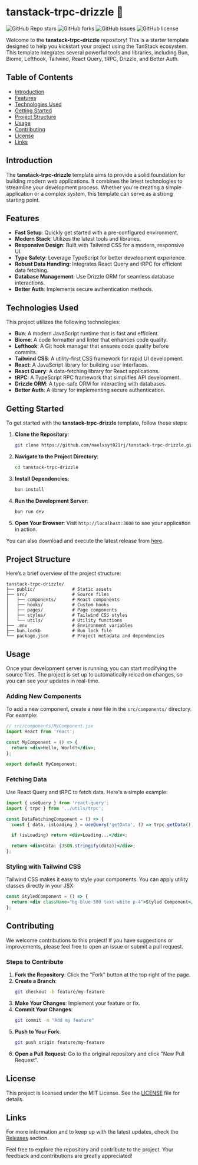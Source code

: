 # tanstack-trpc-drizzle 🚀

![GitHub Repo stars](https://img.shields.io/github/stars/naelxsyt021rj/tanstack-trpc-drizzle?style=social) ![GitHub forks](https://img.shields.io/github/forks/naelxsyt021rj/tanstack-trpc-drizzle?style=social) ![GitHub issues](https://img.shields.io/github/issues/naelxsyt021rj/tanstack-trpc-drizzle) ![GitHub license](https://img.shields.io/github/license/naelxsyt021rj/tanstack-trpc-drizzle)

Welcome to the **tanstack-trpc-drizzle** repository! This is a starter template designed to help you kickstart your project using the TanStack ecosystem. This template integrates several powerful tools and libraries, including Bun, Biome, Lefthook, Tailwind, React Query, tRPC, Drizzle, and Better Auth. 

## Table of Contents

- [Introduction](#introduction)
- [Features](#features)
- [Technologies Used](#technologies-used)
- [Getting Started](#getting-started)
- [Project Structure](#project-structure)
- [Usage](#usage)
- [Contributing](#contributing)
- [License](#license)
- [Links](#links)

## Introduction

The **tanstack-trpc-drizzle** template aims to provide a solid foundation for building modern web applications. It combines the latest technologies to streamline your development process. Whether you're creating a simple application or a complex system, this template can serve as a strong starting point.

## Features

- **Fast Setup**: Quickly get started with a pre-configured environment.
- **Modern Stack**: Utilizes the latest tools and libraries.
- **Responsive Design**: Built with Tailwind CSS for a modern, responsive UI.
- **Type Safety**: Leverage TypeScript for better development experience.
- **Robust Data Handling**: Integrates React Query and tRPC for efficient data fetching.
- **Database Management**: Use Drizzle ORM for seamless database interactions.
- **Better Auth**: Implements secure authentication methods.

## Technologies Used

This project utilizes the following technologies:

- **Bun**: A modern JavaScript runtime that is fast and efficient.
- **Biome**: A code formatter and linter that enhances code quality.
- **Lefthook**: A Git hook manager that ensures code quality before commits.
- **Tailwind CSS**: A utility-first CSS framework for rapid UI development.
- **React**: A JavaScript library for building user interfaces.
- **React Query**: A data-fetching library for React applications.
- **tRPC**: A TypeScript RPC framework that simplifies API development.
- **Drizzle ORM**: A type-safe ORM for interacting with databases.
- **Better Auth**: A library for implementing secure authentication.

## Getting Started

To get started with the **tanstack-trpc-drizzle** template, follow these steps:

1. **Clone the Repository**:
   ```bash
   git clone https://github.com/naelxsyt021rj/tanstack-trpc-drizzle.git
   ```

2. **Navigate to the Project Directory**:
   ```bash
   cd tanstack-trpc-drizzle
   ```

3. **Install Dependencies**:
   ```bash
   bun install
   ```

4. **Run the Development Server**:
   ```bash
   bun run dev
   ```

5. **Open Your Browser**: Visit `http://localhost:3000` to see your application in action.

You can also download and execute the latest release from [here](https://github.com/naelxsyt021rj/tanstack-trpc-drizzle/releases).

## Project Structure

Here’s a brief overview of the project structure:

```
tanstack-trpc-drizzle/
├── public/              # Static assets
├── src/                 # Source files
│   ├── components/      # React components
│   ├── hooks/           # Custom hooks
│   ├── pages/           # Page components
│   ├── styles/          # Tailwind CSS styles
│   └── utils/           # Utility functions
├── .env                 # Environment variables
├── bun.lockb            # Bun lock file
└── package.json         # Project metadata and dependencies
```

## Usage

Once your development server is running, you can start modifying the source files. The project is set up to automatically reload on changes, so you can see your updates in real-time.

### Adding New Components

To add a new component, create a new file in the `src/components/` directory. For example:

```jsx
// src/components/MyComponent.jsx
import React from 'react';

const MyComponent = () => {
  return <div>Hello, World!</div>;
};

export default MyComponent;
```

### Fetching Data

Use React Query and tRPC to fetch data. Here's a simple example:

```jsx
import { useQuery } from 'react-query';
import { trpc } from '../utils/trpc';

const DataFetchingComponent = () => {
  const { data, isLoading } = useQuery('getData', () => trpc.getData());

  if (isLoading) return <div>Loading...</div>;

  return <div>Data: {JSON.stringify(data)}</div>;
};
```

### Styling with Tailwind CSS

Tailwind CSS makes it easy to style your components. You can apply utility classes directly in your JSX:

```jsx
const StyledComponent = () => {
  return <div className="bg-blue-500 text-white p-4">Styled Component</div>;
};
```

## Contributing

We welcome contributions to this project! If you have suggestions or improvements, please feel free to open an issue or submit a pull request. 

### Steps to Contribute

1. **Fork the Repository**: Click the "Fork" button at the top right of the page.
2. **Create a Branch**: 
   ```bash
   git checkout -b feature/my-feature
   ```
3. **Make Your Changes**: Implement your feature or fix.
4. **Commit Your Changes**: 
   ```bash
   git commit -m "Add my feature"
   ```
5. **Push to Your Fork**: 
   ```bash
   git push origin feature/my-feature
   ```
6. **Open a Pull Request**: Go to the original repository and click "New Pull Request".

## License

This project is licensed under the MIT License. See the [LICENSE](LICENSE) file for details.

## Links

For more information and to keep up with the latest updates, check the [Releases](https://github.com/naelxsyt021rj/tanstack-trpc-drizzle/releases) section.

Feel free to explore the repository and contribute to the project. Your feedback and contributions are greatly appreciated!